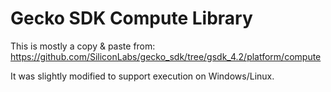# Gecko SDK Compute Library

This is mostly a copy & paste from:  
https://github.com/SiliconLabs/gecko_sdk/tree/gsdk_4.2/platform/compute

It was slightly modified to support execution on Windows/Linux.